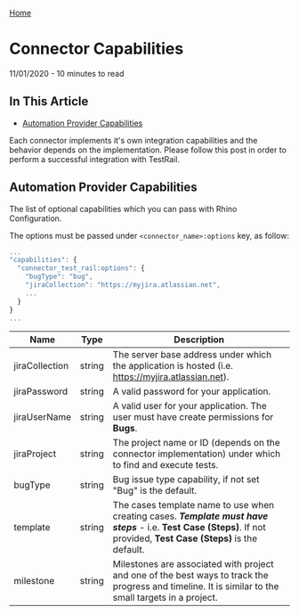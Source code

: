 [Home](../../README.md 'README') 

# Connector Capabilities
11/01/2020 - 10 minutes to read

## In This Article
* [Automation Provider Capabilities](#automation-provider-capabilites)  

Each connector implements it's own integration capabilities and the behavior depends on the implementation. Please follow this post in order to perform a successful integration with TestRail.

## Automation Provider Capabilities
The list of optional capabilities which you can pass with Rhino Configuration.  

The options must be passed under `<connector_name>:options` key, as follow:

```js
...
"capabilities": {
  "connector_test_rail:options": {
    "bugType": "bug",
    "jiraCollection": "https://myjira.atlassian.net",
    ...
  }
}
...
```  

|Name          |Type   |Description                                                                                                                                                            |
|--------------|-------|-----------------------------------------------------------------------------------------------------------------------------------------------------------------------|
|jiraCollection|string |The server base address under which the application is hosted (i.e. https://myjira.atlassian.net).                                                                     |
|jiraPassword  |string |A valid password for your application.                                                                                                                                 |
|jiraUserName  |string |A valid user for your application. The user must have create permissions for **Bugs**.                                                                                 |
|jiraProject   |string |The project name or ID (depends on the connector implementation) under which to find and execute tests.                                                                |
|bugType       |string |Bug issue type capability, if not set "Bug" is the default.                                                                                                            |
|template      |string |The cases template name to use when creating cases. _**Template must have steps**_ - i.e. **Test Case (Steps)**. If not provided, **Test Case (Steps)** is the default.|
|milestone     |string |Milestones are associated with project and one of the best ways to track the progress and timeline. It is similar to the small targets in a project.                   |